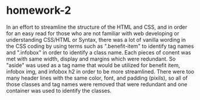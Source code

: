 # homework-2
In an effort to streamline the structure of the HTML and CSS, and in order for an easy read for those who are not familiar with web developing or understanding CSS/HTML or Syntax, there was a lot of vanilla wording in the CSS coding by using terms such as ".benefit-item" to identify tag names and ".infobox" in order to identify a class name. Each pieces of conent was met with same width, display and margins which were redundant. So "aside" was used as a tag name that would be utilized for benefit item, infobox img, and infobox h2 in order to be more streamlined. 
There were too many header lines with the same color, font, and padding (pixils), so all of those classes and tag names were removed that were redundant and one container was used to identify the classes. 
